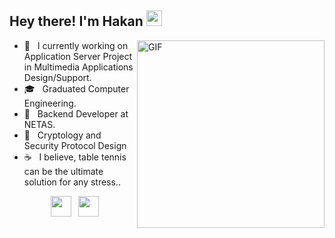 
<h2> Hey there! I'm Hakan <img src="https://github.com/souvikguria98/souvikguria98/blob/master/Hi.gif" width="25"> 
</h2> 
<img align="right" alt="GIF" src="https://media.giphy.com/media/37q9y7WbvLAy3Wg90h/giphy.gif" width="300"/>

- 🔭 &nbsp; I currently working on Application Server Project in  Multimedia Applications Design/Support.
- 🎓 &nbsp; Graduated Computer Engineering.
- 💼 &nbsp; Backend  Developer at NETAS.
- 🌱 &nbsp; Cryptology and Security Protocol Design
- ☕ &nbsp; I believe, table tennis can be the ultimate solution for any stress.. 

<p align="center"> &nbsp; <a href="https://www.linkedin.com/in/hknaksoyy/" target="_blank" rel="noopener noreferrer"><img src="https://img.icons8.com/plasticine/100/000000/linkedin.png" width="33" /></a>
&nbsp; <a href="mailto:hkn.aksoyy@gmail.com" target="_blank" rel="noopener noreferrer"><img src="https://img.icons8.com/plasticine/100/000000/gmail.png"  width="33" /></a>
</p>

<!--
**Aksoyy/Aksoyy** is a ✨ _special_ ✨ repository because its `README.md` (this file) appears on your GitHub profile.

![Aksoyy's Github Stats](https://github-readme-stats.vercel.app/api?username=aksoyy&show_icons=true&title_color=fff&icon_color=79ff97&text_color=9f9f9f&bg_color=151515)

Here are some ideas to get you started:

- 🔭 I’m currently working on ...
- 🌱 I’m currently learning ...
- 👯 I’m looking to collaborate on ...
- 🤔 I’m looking for help with ...
- 💬 Ask me about ...
- 📫 How to reach me: ...
- 😄 Pronouns: ...
- ⚡ Fun fact: ...
-->
